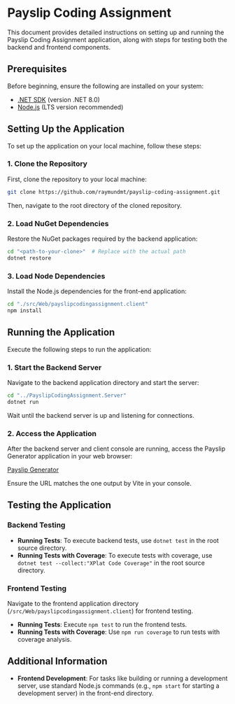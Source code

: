 # Payslip Coding Assignment

This document provides detailed instructions on setting up and running the Payslip Coding Assignment application, along with steps for testing both the backend and frontend components.

## Prerequisites

Before beginning, ensure the following are installed on your system:
- [.NET SDK](https://dotnet.microsoft.com/download) (version .NET 8.0)
- [Node.js](https://nodejs.org/) (LTS version recommended)

## Setting Up the Application

To set up the application on your local machine, follow these steps:

### 1. Clone the Repository

First, clone the repository to your local machine:

```sh
git clone https://github.com/raymundmt/payslip-coding-assignment.git
```

Then, navigate to the root directory of the cloned repository.

### 2. Load NuGet Dependencies

Restore the NuGet packages required by the backend application:

```sh
cd "<path-to-your-clone>"  # Replace with the actual path
dotnet restore
```

### 3. Load Node Dependencies

Install the Node.js dependencies for the front-end application:

```sh
cd "./src/Web/payslipcodingassignment.client" 
npm install
```

## Running the Application

Execute the following steps to run the application:

### 1. Start the Backend Server

Navigate to the backend application directory and start the server:

```sh
cd "../PayslipCodingAssignment.Server" 
dotnet run
```

Wait until the backend server is up and listening for connections.

### 2. Access the Application

After the backend server and client console are running, access the Payslip Generator application in your web browser:

[Payslip Generator](https://localhost:5173/)

Ensure the URL matches the one output by Vite in your console.

## Testing the Application

### Backend Testing

- **Running Tests**: To execute backend tests, use `dotnet test` in the root source directory.
- **Running Tests with Coverage**: To execute tests with coverage, use `dotnet test --collect:"XPlat Code Coverage"` in the root source directory.

### Frontend Testing

Navigate to the frontend application directory (`/src/Web/payslipcodingassignment.client`) for frontend testing.

- **Running Tests**: Execute `npm test` to run the frontend tests.
- **Running Tests with Coverage**: Use `npm run coverage` to run tests with coverage analysis.

## Additional Information

- **Frontend Development**: For tasks like building or running a development server, use standard Node.js commands (e.g., `npm start` for starting a development server) in the front-end directory.
